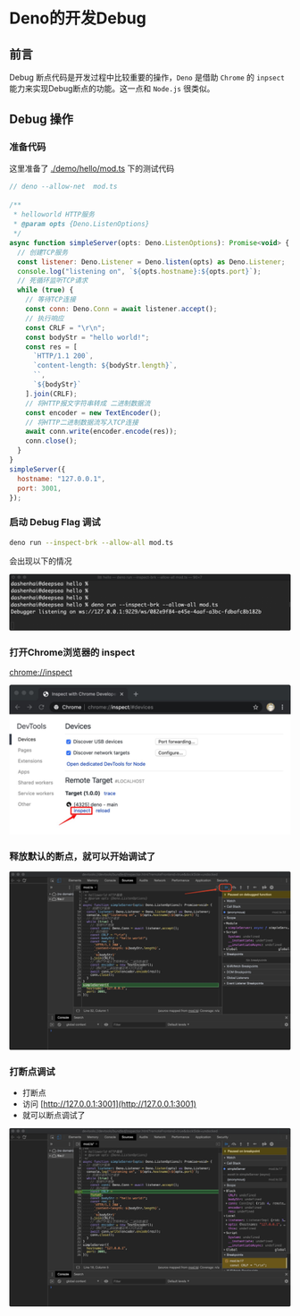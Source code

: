 # Deno的开发Debug

## 前言

Debug 断点代码是开发过程中比较重要的操作，`Deno` 是借助 `Chrome` 的 `inpsect` 能力来实现Debug断点的功能。这一点和 `Node.js` 很类似。

## Debug 操作


### 准备代码

这里准备了 [./demo/hello/mod.ts](https://github.com/chenshenhai/deno_note/blob/master/demo/hello/mod.ts) 下的测试代码

```js
// deno --allow-net  mod.ts

/**
 * helloworld HTTP服务
 * @param opts {Deno.ListenOptions}
 */
async function simpleServer(opts: Deno.ListenOptions): Promise<void> {
  // 创建TCP服务
  const listener: Deno.Listener = Deno.listen(opts) as Deno.Listener;
  console.log("listening on", `${opts.hostname}:${opts.port}`);
  // 死循环监听TCP请求
  while (true) {
    // 等待TCP连接
    const conn: Deno.Conn = await listener.accept();
    // 执行响应
    const CRLF = "\r\n";
    const bodyStr = "hello world!";
    const res = [
      `HTTP/1.1 200`,
      `content-length: ${bodyStr.length}`,
      ``,
      `${bodyStr}`
    ].join(CRLF);
    // 将HTTP报文字符串转成 二进制数据流
    const encoder = new TextEncoder();
    // 将HTTP二进制数据流写入TCP连接
    await conn.write(encoder.encode(res));
    conn.close();
  }
}
simpleServer({
  hostname: "127.0.0.1",
  port: 3001,
});
```

### 启动 Debug Flag 调试

```sh
deno run --inspect-brk --allow-all mod.ts 
```

会出现以下的情况

![deno_debug_001](./../image/deno_debug_001.jpg)

### 打开Chrome浏览器的 inspect

[chrome://inspect](chrome://inspect)

![deno_debug_002](./../image/deno_debug_002.jpg)

### 释放默认的断点，就可以开始调试了

![deno_debug_003](./../image/deno_debug_003.jpg)

### 打断点调试

- 打断点
- 访问 [http://127.0.0.1:3001](http://127.0.0.1:3001) 
- 就可以断点调试了

![deno_debug_004](./../image/deno_debug_004.jpg)
